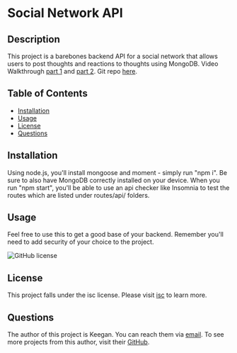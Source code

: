 # Social Network API

## Description

This project is a barebones backend API for a social network that allows users to post thoughts and reactions to thoughts using MongoDB.
Video Walkthrough [part 1](https://drive.google.com/file/d/1pkt6jPVE-vn_PjIQlxZ6DmAsPv2Z0RIE/view) and [part 2](https://drive.google.com/file/d/1q076S55OuNk3NB6pnO3SKe0JCT2DhESP/view). Git repo [here](https://github.com/kwedwick/socialmedia-api).


## Table of Contents 
* [Installation](#Installation) 
* [Usage](#Usage) 
* [License](#License) 
* [Questions](#Questions) 


## Installation

Using node.js, you'll install mongoose and moment - simply run "npm i". Be sure to also have MongoDB correctly installed on your device. When you run "npm start", you'll be able to use an api checker like Insomnia to test the routes which are listed under routes/api/ folders.
    

## Usage

Feel free to use this to get a good base of your backend. Remember you'll need to add security of your choice to the project.


![GitHub license](https://img.shields.io/badge/license-isc-blue.svg)
## License
    
This project falls under the isc license. Please visit [isc](https://choosealicense.com/licenses/isc) to learn more.
    

## Questions
The author of this project is Keegan. You can reach them via [email](mailto:kwedwick@gmail.com).
To see more projects from this author, visit their [GitHub](https://github.com/kwedwick).
    
   